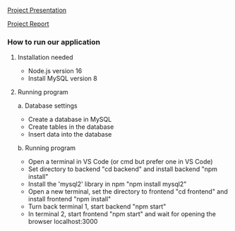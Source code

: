 [Project Presentation](./Presentation.pdf)

[Project Report](./Report.pdf)

### How to run our application

1. Installation needed
   - Node.js version 16
   - Install MySQL version 8
3. Running program

    a. Database settings
   - Create a database in MySQL
   - Create tables in the database
   - Insert data into the database
   
   b. Running program
   - Open a terminal in VS Code (or cmd but prefer one in VS Code)
   - Set directory to backend "cd backend" and install backend "npm install"
   - Install the 'mysql2' library in npm "npm install mysql2"
   - Open a new terminal, set the directory to frontend "cd frontend" and install frontend "npm install"
   - Turn back terminal 1, start backend "npm start"
   - In terminal 2, start frontend "npm start" and wait for opening the browser localhost:3000

